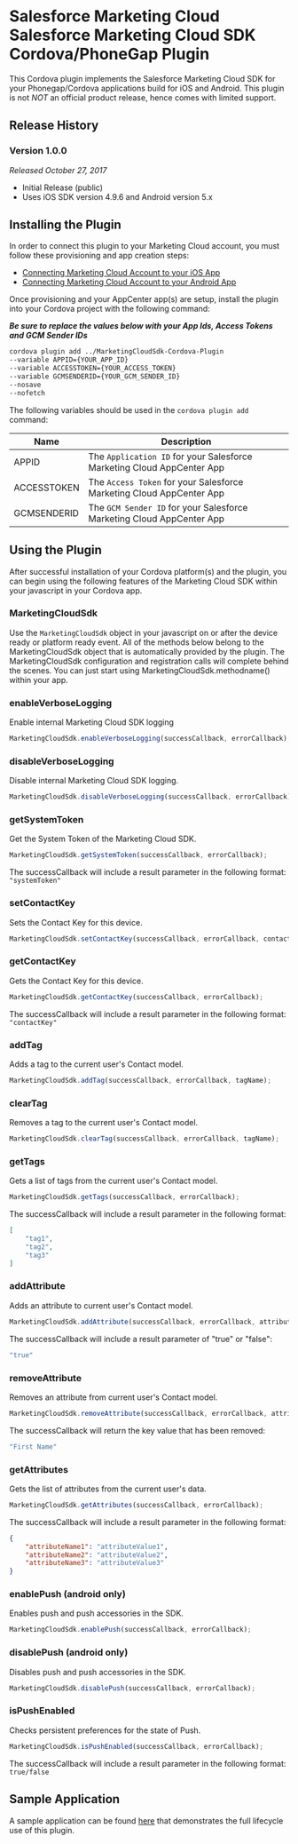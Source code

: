 # Salesforce Marketing Cloud <br/>Salesforce Marketing Cloud SDK <br/>Cordova/PhoneGap Plugin

This Cordova plugin implements the Salesforce Marketing Cloud SDK for your Phonegap/Cordova applications build for iOS and Android. This plugin is not *NOT* an official product release, hence comes with limited support.

## Release History

### Version 1.0.0
_Released October 27, 2017_

* Initial Release (public)
* Uses iOS SDK version 4.9.6 and Android version 5.x

## Installing the Plugin

In order to connect this plugin to your Marketing Cloud account, you must follow these provisioning and app creation steps:

* [Connecting Marketing Cloud Account to your iOS App](http://salesforce-marketingcloud.github.io/JB4A-SDK-iOS/create-apps/create-apps-overview.html)
* [Connecting Marketing Cloud Account to your Android App](http://salesforce-marketingcloud.github.io/JB4A-SDK-Android/create-apps/create-apps-overview.html)

Once provisioning and your AppCenter app(s) are setup, install the plugin into your Cordova project with the following command:

***Be sure to replace the values below with your App Ids, Access Tokens and GCM Sender IDs***

```Bash
cordova plugin add ../MarketingCloudSdk-Cordova-Plugin 
--variable APPID={YOUR_APP_ID} 
--variable ACCESSTOKEN={YOUR_ACCESS_TOKEN} 
--variable GCMSENDERID={YOUR_GCM_SENDER_ID} 
--nosave 
--nofetch
```

The following variables should be used in the `cordova plugin add` command:

| Name | Description |
| ---- | ----------- |
| APPID | The `Application ID` for your Salesforce Marketing Cloud AppCenter App |
| ACCESSTOKEN | The `Access Token` for your Salesforce Marketing Cloud AppCenter App |
| GCMSENDERID | The `GCM Sender ID` for your Salesforce Marketing Cloud AppCenter App |

## Using the Plugin

After successful installation of your Cordova platform(s) and the plugin, you can begin using the following features of the Marketing Cloud SDK within your javascript in your Cordova app. 

### MarketingCloudSdk

Use the `MarketingCloudSdk` object in your javascript on or after the device ready or platform ready event. All of the methods below belong to the MarketingCloudSdk object that is automatically provided by the plugin. The MarketingCloudSdk configuration and registration calls will complete behind the scenes. You can just start using MarketingCloudSdk.methodname() within your app.

### enableVerboseLogging

Enable internal Marketing Cloud SDK logging

```javascript
MarketingCloudSdk.enableVerboseLogging(successCallback, errorCallback);
```

### disableVerboseLogging

Disable internal Marketing Cloud SDK logging.

```javascript
MarketingCloudSdk.disableVerboseLogging(successCallback, errorCallback);
```

### getSystemToken

Get the System Token of the Marketing Cloud SDK.

```javascript
MarketingCloudSdk.getSystemToken(successCallback, errorCallback);
```

The successCallback will include a result parameter in the following format: `"systemToken"`


### setContactKey

Sets the Contact Key for this device.

```javascript
MarketingCloudSdk.setContactKey(successCallback, errorCallback, contactKey);
```

### getContactKey

Gets the Contact Key for this device.

```javascript
MarketingCloudSdk.getContactKey(successCallback, errorCallback);
```

The successCallback will include a result parameter in the following format: `"contactKey"`

### addTag

Adds a tag to the current user's Contact model.

```javascript
MarketingCloudSdk.addTag(successCallback, errorCallback, tagName);
```

### clearTag

Removes a tag to the current user's Contact model.

```javascript
MarketingCloudSdk.clearTag(successCallback, errorCallback, tagName);
```

### getTags

Gets a list of tags from the current user's Contact model.

```javascript
MarketingCloudSdk.getTags(successCallback, errorCallback);
```

The successCallback will include a result parameter in the following format:
```json
[
	"tag1",
	"tag2",
	"tag3"
]
```

### addAttribute

Adds an attribute to current user's Contact model.

```javascript
MarketingCloudSdk.addAttribute(successCallback, errorCallback, attributeName, attributeValue);
```

The successCallback will include a result parameter of "true" or "false":
```javascript
"true"
```

### removeAttribute

Removes an attribute from current user's Contact model.

```javascript
MarketingCloudSdk.removeAttribute(successCallback, errorCallback, attributeName);
```

The successCallback will return the key value that has been removed:
```javascript
"First Name"
```

### getAttributes

Gets the list of attributes from the current user's data.

```javascript
MarketingCloudSdk.getAttributes(successCallback, errorCallback);
```

The successCallback will include a result parameter in the following format:
```json
{
	"attributeName1": "attributeValue1",
	"attributeName2": "attributeValue2",		
	"attributeName3": "attributeValue3"
}
```

### enablePush (android only)

Enables push and push accessories in the SDK.

```javascript
MarketingCloudSdk.enablePush(successCallback, errorCallback);
```

### disablePush (android only)

Disables push and push accessories in the SDK.

```javascript
MarketingCloudSdk.disablePush(successCallback, errorCallback);
```

### isPushEnabled

Checks persistent preferences for the state of Push.

```javascript
MarketingCloudSdk.isPushEnabled(successCallback, errorCallback);
```

The successCallback will include a result parameter in the following format: `true/false`


## Sample Application

A sample application can be found [here](https://github.exacttarget.com/Mobile/MarketingCloudSdk-Cordova-Plugin-Tester.git) that demonstrates the full lifecycle use of this plugin.
